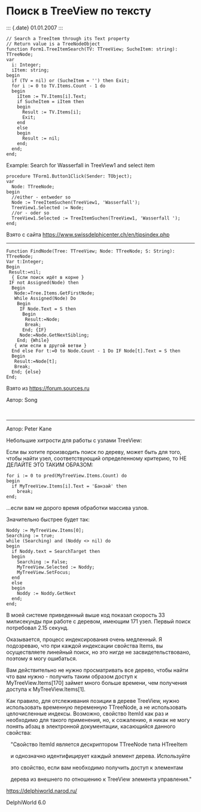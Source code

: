 Поиск в TreeView по тексту
==========================

::: {.date}
01.01.2007
:::

    // Search a TreeItem through its Text property
    // Return value is a TreeNodeObject
    function Form1.TreeItemSearch(TV: TTreeView; SucheItem: string): TTreeNode;
    var
      i: Integer;
      iItem: string;
    begin
      if (TV = nil) or (SucheItem = '') then Exit;
      for i := 0 to TV.Items.Count - 1 do 
      begin
        iItem := TV.Items[i].Text;
        if SucheItem = iItem then 
        begin
          Result := TV.Items[i];
          Exit;
        end 
        else 
        begin
          Result := nil;
        end;
      end;
    end;

Example: Search for Wasserfall in TreeView1 and select item

    procedure TForm1.Button1Click(Sender: TObject);
    var
      Node: TTreeNode;
    begin
      //either - entweder so
      Node := TreeItemSuchen(TreeView1, 'Wasserfall');
      TreeView1.Selected := Node;
      //or - oder so
      TreeView1.Selected := TreeItemSuchen(TreeView1, 'Wasserfall ');
    end;
     

Взято с сайта <https://www.swissdelphicenter.ch/en/tipsindex.php>

------------------------------------------------------------------------

    Function FindNode(Tree: TTreeView; Node: TTreeNode; S: String): TTreeNode;
    Var t:Integer;
    Begin
     Result:=nil;
      { Если поиск идёт в корне }
     IF not Assigned(Node) then
      Begin
       Node:=Tree.Items.GetFirstNode;
       While Assigned(Node) Do
        Begin
         IF Node.Text = S then
          Begin
           Result:=Node;
           Break;
          End; {IF}
         Node:=Node.GetNextSibling;
        End; {While}
       { или если в другой ветви }
      End else For t:=0 to Node.Count - 1 Do IF Node[t].Text = S then
      Begin
       Result:=Node[t];
       Break;
      End; {else}
    End;

Взято из <https://forum.sources.ru>

Автор: Song

 

------------------------------------------------------------------------

Автор: Peter Kane

Небольшие хитрости для работы с узлами TreeView:

Если вы хотите производить поиск по дереву, может быть для того, чтобы
найти узел, соответствующий определенному критерию, то НЕ ДЕЛАЙТЕ ЭТО
ТАКИМ ОБРАЗОМ:

    for i := 0 to pred(MyTreeView.Items.Count) do
    begin
      if MyTreeView.Items[i].Text = 'Банзай' then
        break;
    end;

\...если вам не дорого время обработки массива узлов.

Значительно быстрее будет так:

    Noddy := MyTreeView.Items[0];
    Searching := true;
    while (Searching) and (Noddy <> nil) do
    begin
      if Noddy.text = SearchTarget then
      begin
        Searching := False;
        MyTreeView.Selected := Noddy;
        MyTreeView.SetFocus;
      end
      else
      begin
        Noddy := Noddy.GetNext
      end;
    end;

В моей системе приведенный выше код показал скорость 33 милисекунды при
работе с деревом, имеющим 171 узел. Первый поиск потребовал 2.15 секунд.

Оказывается, процесс индексирования очень медленный. Я подозреваю, что
при каждой индексации свойства Items, вы осуществляете линейный поиск,
но это нигде не засвидетельствовано, поэтому я могу ошибаться.

Вам действительно не нужно просматривать все дерево, чтобы найти что вам
нужно - получить таким образом доступ к MyTreeView.Items\[170\] займет
много больше времени, чем получения доступа к MyTreeView.Items\[1\].

Как правило, для отслеживания позиции в дереве TreeView, нужно
использовать временную переменную TTreeNode, а не использовать
целочисленные индексы. Возможно, свойство ItemId как раз и необходимо
для такого применения, но, к сожалению, я никак не могу понять абзац в
электронной документации, касающийся данного свойства:

   \"Свойство ItemId является дескриптором TTreeNode типа HTreeItem 

   и однозначно идентифицирует каждый элемент дерева. Используйте

   это свойство, если вам необходимо получить доступ к элементам

   дерева из внешнего по отношению к TreeView элемента управления.\"

<https://delphiworld.narod.ru/>

DelphiWorld 6.0
